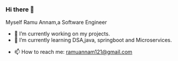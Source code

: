 ### Hi there 👋 
Myself Ramu Annam,a Software Engineer

- 🔭 I’m currently working on my projects.
- 🌱 I’m currently learning DSA,java, springboot and Microservices.
<!--- 👯 I’m looking to collaborate on ...
- 🤔 I’m looking for help with ...
- 💬 Ask me about ... -->
- 📫 How to reach me: ramuannam121@gmail.com
<!--- 😄 Pronouns: ...
- ⚡ Fun fact: ...

⚙️ I use daily: .php, .js, .html, .css, .svg, .psd, .ai
🌍 I'm mostly active within the Laravel Community
💅 Designed: @pestphp, NorthMeetsSouth.audio, ThenPing.me, HappydDev.fm, etc…
💬 ping me about design, branding, laravel, development, design thinking-->
